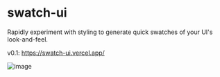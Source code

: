 # swatch-ui

Rapidly experiment with styling to generate quick swatches of your UI's look-and-feel.

v0.1: https://swatch-ui.vercel.app/

![image](https://user-images.githubusercontent.com/6757924/107538064-2fb4c600-6b89-11eb-89e6-1b9e556f086e.png)
